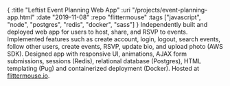 { :title "Leftist Event Planning Web App"
  :uri "/projects/event-planning-app.html"
  :date "2019-11-08"
  :repo "flittermouse"
  :tags ["javascript", "node", "postgres", "redis", "docker", "sass"]
}
Independently built and deployed web app for users to host, share, and RSVP to events. Implemented features such as create account, login, logout, search events, follow other users, create events, RSVP, update bio, and upload photo (AWS SDK). Designed app with responsive UI, animations, AJAX form submissions, sessions (Redis), relational database (Postgres), HTML templating (Pug) and containerized deployment (Docker). Hosted at [flittermouse.io](https://flittermouse.io).
